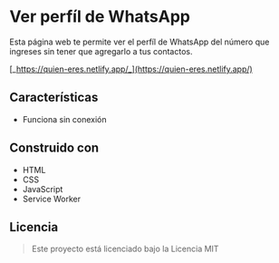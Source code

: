 # Ver perfíl de WhatsApp
Esta página web te permite ver el perfíl de WhatsApp del número que ingreses sin tener que agregarlo a tus contactos.

[_https://quien-eres.netlify.app/_](https://quien-eres.netlify.app/)

## Características
- Funciona sin conexión
## Construido con
- HTML
- CSS
- JavaScript
- Service Worker
## Licencia
> Este proyecto está licenciado bajo la Licencia MIT